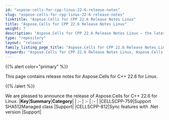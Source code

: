 ```yaml
---
id: "aspose-cells-for-cpp-linux-22-6-release-notes"
slug: "aspose-cells-for-cpp-linux-22-6-release-notes"
linktitle: "Aspose.Cells for CPP 22.6 Release Notes Linux"
title: "Aspose.Cells for CPP 22.6 Release Notes Linux"
weight: 7
description: "Aspose.Cells for CPP 22.6 Release Notes Linux – the latest enhancements, new features, and fixes."
type: "repository"
layout: "release"
family_listing_page_title: "Aspose.Cells for CPP 22.6 Release Notes Linux"
keywords: "Aspose.Cells for CPP 22.6 Release Notes Linux, Aspose.Cells for CPP 22.6 Linux updates and fixes"
---
```


{{% alert color="primary" %}}

This page contains release notes for Aspose.Cells for C++ 22.6 for Linux.

{{% /alert %}}

We are pleased to announce the release of Aspose.Cells for C++ 22.6 for Linux.
|**Key**|**Summary**|**Category**|
| :- | :- | :- |
|CELLSCPP-759|Support SHA512Managed class |Support|
|CELLSCPP-812|Sync features with .Net version |Support|
